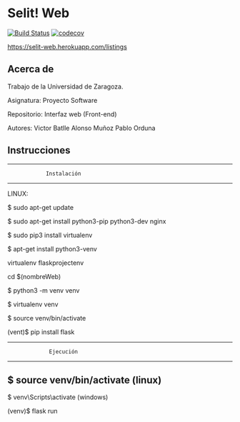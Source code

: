 # Selit! Web

[![Build Status](https://travis-ci.org/unizar-30226-2019-07/Break.svg?branch=master)](https://travis-ci.org/unizar-30226-2019-07/Break)
[![codecov](https://codecov.io/gh/unizar-30226-2019-07/Break/branch/master/graph/badge.svg)](https://codecov.io/gh/unizar-30226-2019-07/Break)

https://selit-web.herokuapp.com/listings

## Acerca de
Trabajo de la Universidad de Zaragoza.

Asignatura:
	Proyecto Software

Repositorio: 
	Interfaz web (Front-end)
	
Autores:
	Victor Batlle
	Alonso Muñoz
	Pablo Orduna
	
## Instrucciones	
***********************************************
				Instalación
***********************************************
LINUX:

$ sudo apt-get update

$ sudo apt-get install python3-pip python3-dev nginx

$ sudo pip3 install virtualenv

$ apt-get install python3-venv

virtualenv flaskprojectenv

cd $(nombreWeb)

$ python3 -m venv venv

$ virtualenv venv

$ source venv/bin/activate

(vent)$ pip install flask

***********************************************
				 Ejecución
***********************************************
$ source venv/bin/activate
	(linux)
-------------------------
$ venv\Scripts\activate
	(windows)

(venv)$ flask run
